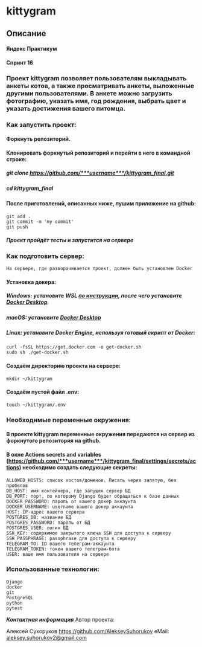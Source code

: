 # kittygram
## Описание
#### Яндекс Практикум
#### Спринт 16

### Проект kittygram позволяет пользователям выкладывать анкеты котов, а также просматривать анкеты, выложенные другими пользователями. В анкете можно загрузить фотографию, указать имя, год рождения, выбрать цвет и указать достижения вашего питомца.


### Как запустить проект:

#### Форкнуть репозиторий.
#### Клонировать форкнутый репозиторий и перейти в него в командной строке:

##### git clone https://github.com/***username***/kittygram_final.git
##### cd kittygram_final

#### После приготовлений, описанных ниже, пушим приложение на github:
```
git add .
git commit -m 'my commit'
git push
```
##### Проект пройдёт тесты и запустится на сервере

### Как подготовить сервер:
```
На сервере, где разворачивается проект, должен быть установлен Docker
```
#### Установка докера:
##### Windows: установите WSL [по инструкции](https://learn.microsoft.com/ru-ru/windows/wsl/install), после чего установите [Docker Desktop](https://www.docker.com/products/docker-desktop/).
##### macOS: установите [Docker Desktop](https://www.docker.com/products/docker-desktop/)
##### Linux: установите Docker Engine, используя готовый скрипт от Docker:
```
curl -fsSL https://get.docker.com -o get-docker.sh
sudo sh ./get-docker.sh
```
#### Создаём директорию проекта на сервере:
```
mkdir ~/kittygram
```
#### Создаём пустой файл .env:
```
touch ~/kittygram/.env
```
### Необходимые переменные окружения:
#### В проекте kittygram переменные окружения передаются на сервер из форкнутого репозитория на github.
#### В окне Actions secrets and variables (https://github.com/***username***/kittygram_final/settings/secrets/actions) необходимо создать следующие секреты:
```
ALLOWED_HOSTS: список хостов/доменов. Писать через запятую, без пробелов
DB_HOST: имя контейнера, где запущен сервер БД
DB_PORT: порт, по которому Django будет обращаться к базе данных
DOCKER_PASSWORD: пароль от вашего докер аккаунта
DOCKER_USERNAME: username вашего докер аккаунта
HOST: IP-адрес вашего сервера
POSTGRES_DB: название БД
POSTGRES_PASSWORD: пароль от БД
POSTGRES_USER: логин БД
SSH_KEY: содержимое закрытого ключа SSH для доступа к серверу
SSH_PASSPHRASE: passphrase для доступа к серверу
TELEGRAM_TO: ID вашего телеграм-аккаунта
TELEGRAM_TOKEN: токен вашего телеграм-бота
USER: ваше имя пользователя на сервере
```

### Использованные технологии:
```
Django
docker
git
PostgreSQL
python
pytest
```
**_Контактная информация_**
Автор проекта:

Алексей Сухоруков
https://github.com/AlekseySuhorukov
eMail: aleksey.suhorukov2@gmail.com
